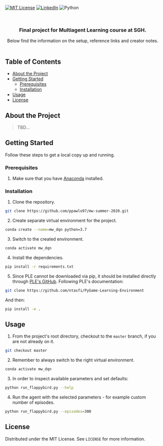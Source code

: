 [![MIT License][license-shield]][license-url]
[![LinkedIn][linkedin-shield]][linkedin-url]
![Python][python-shield]



<br />
<p align="center">
  <h3 align="center">Final project for Multiagent Learning course at SGH.</h3>

  <p align="center">
    Below find the information on the setup, reference links and creator notes.
    <br />
    <br />
  </p>
</p>



## Table of Contents

* [About the Project](#about-the-project)
* [Getting Started](#getting-started)
  * [Prerequisites](#prerequisites)
  * [Installation](#installation)
* [Usage](#usage)
* [License](#license)



## About the Project

> TBD...



## Getting Started

Follow these steps to get a local copy up and running.

### Prerequisites

1. Make sure that you have [Anaconda](https://www.anaconda.com/) installed.

### Installation
 
1. Clone the repository.
```sh
git clone https://github.com/ppawlo97/mw-summer-2020.git
```
2. Create separate virtual environment for the project.
```sh
conda create --name=mw_dqn python=3.7
```
3. Switch to the created environment.
```sh
conda activate mw_dqn
```
4. Install the dependencies.
```sh
pip install -r requirements.txt
```
5. Since PLE cannot be downloaded via pip, it should be installed directly through [PLE's GitHub](https://github.com/ntasfi/PyGame-Learning-Environment). Following PLE's documentation:
```sh
git clone https://github.com/ntasfi/PyGame-Learning-Environment
```
And then:
```sh
pip install -e .
```



## Usage

1. From the project's root directory, checkout to the `master` branch, if you are not already on it.
```sh
git checkout master
```
2. Remember to always switch to the right virtual environment.
```sh
conda activate mw_dqn
```
3. In order to inspect available parameters and set defaults:
```sh
python run_flappybird.py --help
```
4. Run the agent with the selected parameters - for example custom number of episodes.
```sh
python run_flappybird.py --episodes=300
```



## License

Distributed under the MIT License. See `LICENSE` for more information.



[license-shield]: https://img.shields.io/github/license/othneildrew/Best-README-Template.svg?style=flat-square
[license-url]: https://github.com/ppawlo97/si-summer-2020/blob/master/LICENSE
[linkedin-shield]: https://img.shields.io/badge/-LinkedIn-black.svg?style=flat-square&logo=linkedin&colorB=555
[linkedin-url]: https://pl.linkedin.com/in/piotr-paw%C5%82owski-64390917a
[python-shield]: https://img.shields.io/badge/python-3.7.7-blue?style=flat-square&logo=python
